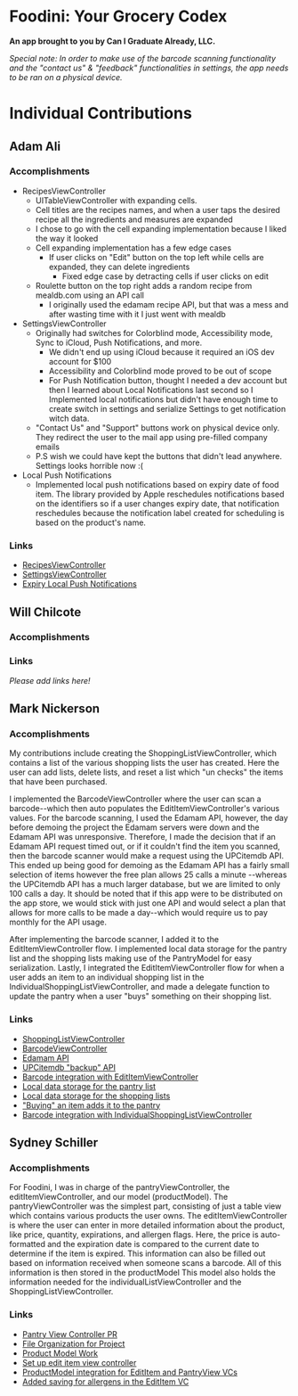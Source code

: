 # Foodini: Your Grocery Codex
__An app brought to you by Can I Graduate Already, LLC.__

_Special note: In order to make use of the barcode scanning functionality and
the "contact us" & "feedback" functionalities in settings, the app needs to be ran on a physical device._

# Individual Contributions
## Adam Ali
### Accomplishments

 * RecipesViewController
   * UITableViewController with expanding cells.
   * Cell titles are the recipes names, and when a user taps the desired recipe all the ingredients and measures are expanded
   * I chose to go with the cell expanding implementation because I liked the way it looked
   * Cell expanding implementation has a few edge cases
      * If user clicks on "Edit" button on the top left while cells are expanded, they can delete ingredients
         * Fixed edge case by detracting cells if user clicks on edit
   * Roulette button on the top right adds a random recipe from mealdb.com using an API call
      * I originally used the edamam recipe API, but that was a mess and after wasting time with it I just went with mealdb
 * SettingsViewController
   * Originally had switches for Colorblind mode, Accessibility mode, Sync to iCloud, Push Notifications, and more.
      * We didn't end up using iCloud because it required an iOS dev account for $100
      * Accessibility and Colorblind mode proved to be out of scope
      * For Push Notification button, thought I needed a dev account but then I learned about Local Notifications last second     so I Implemented local notifications but didn't have enough time to create switch in settings and serialize Settings to get notification witch data.
   * "Contact Us" and "Support" buttons work on physical device only. They redirect the user to the mail app using pre-filled company emails
   * P.S wish we could have kept the buttons that didn't lead anywhere. Settings looks horrible now :(
 * Local Push Notifications
   * Implemented local push notifications based on expiry date of food item. The library provided by Apple reschedules notifications based on the identifiers so if a user changes expiry date, that notification reschedules because the notification label created for scheduling is based on the product's name.
 

### Links
- [RecipesViewController](https://github.com/ECS189E/Can-I-graduate-already-LLC/blob/master/App/App/Controllers/RecipesViewController.swift)
- [SettingsViewController](https://github.com/ECS189E/Can-I-graduate-already-LLC/blob/master/App/App/Controllers/SettingsViewController.swift)
- [Expiry Local Push Notifications](https://github.com/ECS189E/Can-I-graduate-already-LLC/commit/900ed79d03ccc5ef88fbf9f71efcee0988a0271f)

## Will Chilcote
### Accomplishments

### Links
_Please add links here!_

## Mark Nickerson
### Accomplishments
My contributions include creating the ShoppingListViewController, which contains
a list of the various shopping lists the user has created. Here the user can add
lists, delete lists, and reset a list which "un checks" the items that have been
purchased. 

I implemented the BarcodeViewController where the user can scan a barcode--which
then auto populates the EditItemViewController's various values. For the barcode
scanning, I used the Edamam API, however, the day before demoing the project the
Edamam servers were down and the Edamam API was unresponsive. Therefore, I made
the decision that if an Edamam API request timed out, or if it couldn't find the
item you scanned, then the barcode scanner would make a request using the
UPCitemdb API. This ended up being good for demoing as the Edamam API has a
fairly small selection of items however the free plan allows 25 calls a minute
--whereas the UPCitemdb API has a much larger database, but we are limited to
only 100 calls a day. It should be noted that if this app were to be distributed
on the app store, we would stick with just one API and would select a plan that
allows for more calls to be made a day--which would require us to pay monthly
for the API usage.

After implementing the barcode scanner, I added it to the EditItemViewController
flow. I implemented local data storage for the pantry list and the shopping
lists making use of the PantryModel for easy serialization. Lastly, I integrated
the EditItemViewController flow for when a user adds an item to an individual
shopping list in the IndividualShoppingListViewController, and made a delegate
function to update the pantry when a user "buys" something on their shopping
list.

### Links
- [ShoppingListViewController](https://github.com/ECS189E/Can-I-graduate-already-LLC/commit/3b151240c84ea9e6de4fdda6ef1ecd912a46d8e7)
- [BarcodeViewController](https://github.com/ECS189E/Can-I-graduate-already-LLC/commit/929816bd786a5c33a066048b3016e80ddf7f1ce6)
- [Edamam API](https://github.com/ECS189E/Can-I-graduate-already-LLC/commit/ed3527ea5190b5305a406be339d76ac0a07aefa7)
- [UPCitemdb "backup" API](https://github.com/ECS189E/Can-I-graduate-already-LLC/commit/f303ef476cceb4269e174aa115137d2033346163)
- [Barcode integration with EditItemViewController](https://github.com/ECS189E/Can-I-graduate-already-LLC/commit/eb890cce30c538760e19989344111bdb0c3ec148)
- [Local data storage for the pantry list](https://github.com/ECS189E/Can-I-graduate-already-LLC/commit/bb0045c1b6fd8e4dc66474af47bf45a207f5f724)
- [Local data storage for the shopping lists](https://github.com/ECS189E/Can-I-graduate-already-LLC/commit/90b0733c686efd158ffe2bd9870800b5e4594df0)
- ["Buying" an item adds it to the pantry](https://github.com/ECS189E/Can-I-graduate-already-LLC/commit/90b0733c686efd158ffe2bd9870800b5e4594df0)
- [Barcode integration with IndividualShoppingListViewController](https://github.com/ECS189E/Can-I-graduate-already-LLC/commit/a1cd123c20cf2233e9947358e542705b2aec5122)



## Sydney Schiller
### Accomplishments
For Foodini, I was in charge of the pantryViewController, the  editItemViewController, and our model (productModel). The pantryViewController was the simplest part, consisting of just a table view which contains various products the user owns. The editItemViewController is where the user can enter in more detailed information about the product, like price, quantity, expirations, and allergen flags. Here, the price is auto-formatted and the expiration date is compared to the current date to determine if the item is expired. This information can also be filled out based on information received when someone scans a barcode. All of this information is then stored in the productModel This model also holds the information needed for the individualListViewController and the ShoppingListViewController.

### Links
- [Pantry View Controller PR](https://github.com/ECS189E/Can-I-graduate-already-LLC/pull/2)
- [File Organization for Project](https://github.com/ECS189E/Can-I-graduate-already-LLC/commit/dd69943ac7aad926bebb258d7282a7c36abdf19f)
- [Product Model Work](https://github.com/ECS189E/Can-I-graduate-already-LLC/commit/cca08a97bf491962e06e4e97d8199e9c229b9e89)
- [Set up edit item view controller](https://github.com/ECS189E/Can-I-graduate-already-LLC/commit/a33b1a1f36549f0ec2332fde1659ef057c32c900)
- [ProductModel integration for EditItem and PantryView VCs](https://github.com/ECS189E/Can-I-graduate-already-LLC/commit/01ebf5cc48b3bfc5bc3e446e03a6af38debcb54b)
- [Added saving for allergens in the EditItem VC](https://github.com/ECS189E/Can-I-graduate-already-LLC/commit/5e43acd88a53992cfd2ef1e7601dcd7d2d5275c8)
